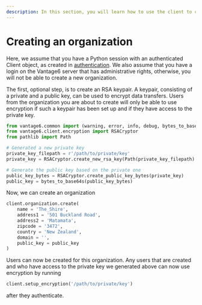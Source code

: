 ```yaml
---
description: In this section, you will learn how to use the client to create a new organization on the server.
---
```

# Creating an organization

Here, we assume that you have a Python session with an authenticated Client object, as created in [authentication](authentication.md). We also assume that you have a login on the Vantage6 server that has administrative rights, otherwise, you will not be able to create a new organization.

The first, optional step, is to create an RSA keypair. A keypair, consisting of a private and a public key, can be used to encrypt data transfers. Users from the organization you are about to create will only be able to use encryption if such a keypair has been set up and if they have access to the private key.

```python
from vantage6.common import (warning, error, info, debug, bytes_to_base64s, check_config_write_permissions)
from vantage6.client.encryption import RSACryptor
from pathlib import Path

# Generated a new private key
private_key_filepath = r'/path/to/private/key'
private_key = RSACryptor.create_new_rsa_key(Path(private_key_filepath)

# Generate the public key based on the private one
public_key_bytes = RSACryptor.create_public_key_bytes(private_key)
public_key = bytes_to_base64s(public_key_bytes)
```

Now, we can create an organization

```python
client.organization.create(
    name = 'The_Shire',
    address1 = '501 Buckland Road',
    address2 = 'Matamata',
    zipcode = '3472',
    country = 'New Zealand',
    domain = '',
    public_key = public_key
)
```

Users can now be created for this organization. Any users that are created and who have access to the private key we generated above can now use encryption by running

```python
client.setup_encryption('/path/to/private/key')
```

after they authenticate. 
